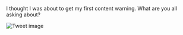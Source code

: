 I thought I was about to get my first content warning. What are you all asking about?


![Tweet image](/asset/crosspoast/GFqDqgea8AAO_pv.jpg)

